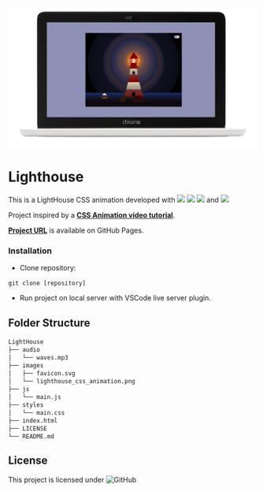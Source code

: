 ![Lightroom](./images/lighthouse_css_animation.png)

# **Lighthouse**

This is a LightHouse CSS animation developed with [<img src = "https://img.shields.io/badge/-HTML5-E34F26?style=for-the-badge&logo=html5&logoColor=white">](https://html.spec.whatwg.org/) [<img src="https://img.shields.io/badge/-SASS-cc6699?style=for-the-badge&logo=sass&logoColor=ffffff">](https://sass-lang.com/)
[<img src = "https://img.shields.io/badge/-CSS3-1572B6?style=for-the-badge&logo=css3&logoColor=white">](https://www.w3.org/Style/CSS/) and [<img src = "https://img.shields.io/badge/-JavaScript-F7DF1E?style=for-the-badge&logo=javascript&logoColor=black">](https://www.ecma-international.org/ecma-262/)

Project inspired by a [**CSS Animation video tutorial**](https://www.youtube.com/watch?v=uzuqsxua89k).

**[Project URL](https://anaguerraabaroa.github.io/lighthouse/)** is available on GitHub Pages.

### Installation

- Clone repository:

```
git clone [repository]
```

- Run project on local server with VSCode live server plugin.

## **Folder Structure**

```
LightHouse
├── audio
│   └── waves.mp3
├── images
│   ├── favicon.svg
│   └── lighthouse_css_animation.png
├── js
│   └── main.js
├── styles
│   └── main.css
├── index.html
├── LICENSE
└── README.md
```

## **License**

This project is licensed under ![GitHub](https://img.shields.io/github/license/anaguerraabaroa/random-number?label=License&logo=MIT&style=for-the-badge)
